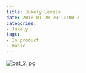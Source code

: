 ```yaml
---
title: Jukely Levels
date: 2018-01-28 20:13:00 Z
categories:
- Jukely
tags:
- In product
- music
---
```


![pat_2.jpg](/uploads/pat_2.jpg)